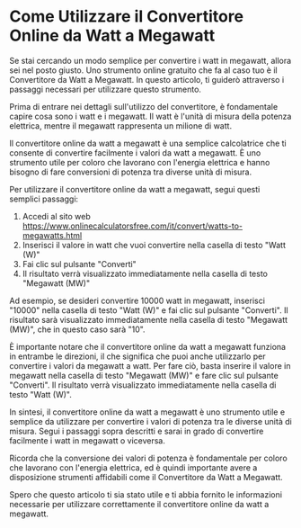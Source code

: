 Come Utilizzare il Convertitore Online da Watt a Megawatt
=========================================================

Se stai cercando un modo semplice per convertire i watt in megawatt, allora sei nel posto giusto. Uno strumento online gratuito che fa al caso tuo è il Convertitore da Watt a Megawatt. In questo articolo, ti guiderò attraverso i passaggi necessari per utilizzare questo strumento.

Prima di entrare nei dettagli sull'utilizzo del convertitore, è fondamentale capire cosa sono i watt e i megawatt. Il watt è l'unità di misura della potenza elettrica, mentre il megawatt rappresenta un milione di watt.

Il convertitore online da watt a megawatt è una semplice calcolatrice che ti consente di convertire facilmente i valori da watt a megawatt. È uno strumento utile per coloro che lavorano con l'energia elettrica e hanno bisogno di fare conversioni di potenza tra diverse unità di misura.

Per utilizzare il convertitore online da watt a megawatt, segui questi semplici passaggi:

1. Accedi al sito web <https://www.onlinecalculatorsfree.com/it/convert/watts-to-megawatts.html>
2. Inserisci il valore in watt che vuoi convertire nella casella di testo "Watt (W)"
3. Fai clic sul pulsante "Converti"
4. Il risultato verrà visualizzato immediatamente nella casella di testo "Megawatt (MW)"

Ad esempio, se desideri convertire 10000 watt in megawatt, inserisci "10000" nella casella di testo "Watt (W)" e fai clic sul pulsante "Converti". Il risultato sarà visualizzato immediatamente nella casella di testo "Megawatt (MW)", che in questo caso sarà "10".

È importante notare che il convertitore online da watt a megawatt funziona in entrambe le direzioni, il che significa che puoi anche utilizzarlo per convertire i valori da megawatt a watt. Per fare ciò, basta inserire il valore in megawatt nella casella di testo "Megawatt (MW)" e fare clic sul pulsante "Converti". Il risultato verrà visualizzato immediatamente nella casella di testo "Watt (W)".

In sintesi, il convertitore online da watt a megawatt è uno strumento utile e semplice da utilizzare per convertire i valori di potenza tra le diverse unità di misura. Segui i passaggi sopra descritti e sarai in grado di convertire facilmente i watt in megawatt o viceversa.

Ricorda che la conversione dei valori di potenza è fondamentale per coloro che lavorano con l'energia elettrica, ed è quindi importante avere a disposizione strumenti affidabili come il Convertitore da Watt a Megawatt.

Spero che questo articolo ti sia stato utile e ti abbia fornito le informazioni necessarie per utilizzare correttamente il convertitore online da watt a megawatt.